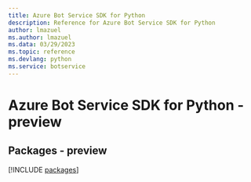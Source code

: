 ```yaml
---
title: Azure Bot Service SDK for Python
description: Reference for Azure Bot Service SDK for Python
author: lmazuel
ms.author: lmazuel
ms.data: 03/29/2023
ms.topic: reference
ms.devlang: python
ms.service: botservice
---
```

# Azure Bot Service SDK for Python - preview
## Packages - preview
[!INCLUDE [packages](bot-service-index.md)]